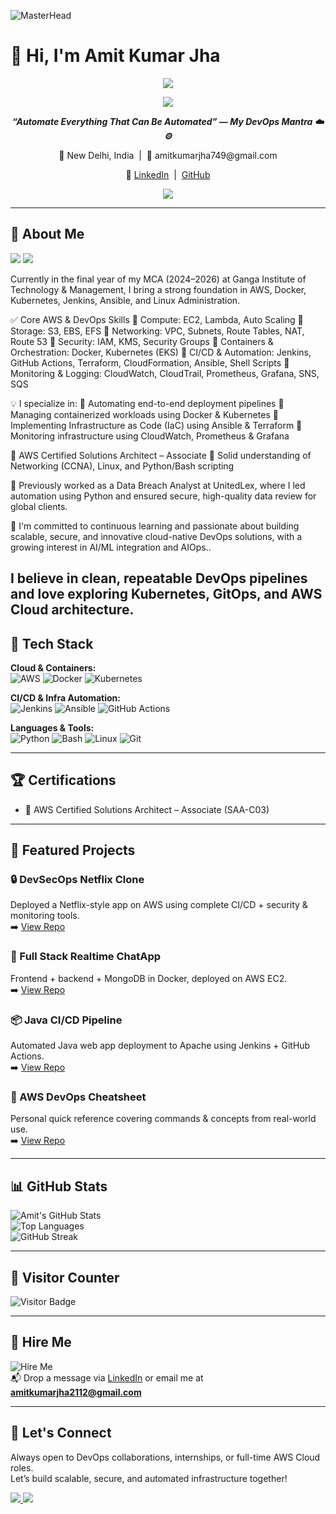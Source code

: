 ![MasterHead](https://cdn.dribbble.com/userupload/7725814/file/original-ad34e5a3d587a8a90b6586de67710225.gif)



# 👋 Hi, I'm Amit Kumar Jha

<p align="center">
  <img src="https://capsule-render.vercel.app/api?type=waving&color=007ACC&height=200&section=header&text=Amit%20Kumar%20Jha%20🚀&fontSize=35&fontColor=ffffff"/>
</p>

<p align="center">
  <img src="https://readme-typing-svg.demolab.com?font=Fira+Code&duration=3500&pause=1000&color=007ACC&center=true&vCenter=true&width=600&lines=AWS+Cloud+%7C+DevOps+Engineer" />
</p>

<p align="center">
  <em><strong>“Automate Everything That Can Be Automated” — My DevOps Mantra ☁️⚙️</strong></em>
</p>

<p align="center">
  📍 New Delhi, India &nbsp;|&nbsp; 📧 amitkumarjha749@gmail.com  
</p>

<p align="center">
  🔗 <a href="https://www.linkedin.com/in/amit-kumar-jha-55b112216">LinkedIn</a> &nbsp;|&nbsp; <a href="https://github.com/AmitJha2112">GitHub</a>
</p>


<p align="center">
  <img src="https://readme-typing-svg.demolab.com?font=Fira+Code&size=22&duration=4000&pause=1000&color=007ACC&center=true&vCenter=true&width=600&lines=Currently+Deploying+Real-World+DevOps+Projects;Mastering+Cloud+Security+and+Monitoring"/>
</p>  

---

## 💼 About Me

<img src="https://img.shields.io/badge/Open%20to-Full--Time%20%2F%20Freelance-orange?style=for-the-badge&logo=freelancer" /> <img src="https://img.shields.io/badge/Focused%20on-AWS%20Cloud-blue?style=for-the-badge&logo=amazonaws" />

Currently in the final year of my MCA (2024–2026) at Ganga Institute of Technology & Management, I bring a strong foundation in AWS, Docker, Kubernetes, Jenkins, Ansible, and Linux Administration.

✅ Core AWS & DevOps Skills
🔹 Compute: EC2, Lambda, Auto Scaling
🔹 Storage: S3, EBS, EFS
🔹 Networking: VPC, Subnets, Route Tables, NAT, Route 53
🔹 Security: IAM, KMS, Security Groups
🔹 Containers & Orchestration: Docker, Kubernetes (EKS)
🔹 CI/CD & Automation: Jenkins, GitHub Actions, Terraform, CloudFormation, Ansible, Shell Scripts
🔹 Monitoring & Logging: CloudWatch, CloudTrail, Prometheus, Grafana, SNS, SQS



💡 I specialize in:
🔹 Automating end-to-end deployment pipelines
🔹 Managing containerized workloads using Docker & Kubernetes
🔹 Implementing Infrastructure as Code (IaC) using Ansible & Terraform
🔹 Monitoring infrastructure using CloudWatch, Prometheus & Grafana



🎯 AWS Certified Solutions Architect – Associate
🔐 Solid understanding of Networking (CCNA), Linux, and Python/Bash scripting

💼 Previously worked as a Data Breach Analyst at UnitedLex, where I led automation using Python and ensured secure, high-quality data review for global clients.

🚀 I'm committed to continuous learning and passionate about building scalable, secure, and innovative cloud-native DevOps solutions, with a growing interest in AI/ML integration and AIOps..

I believe in **clean, repeatable DevOps pipelines** and love exploring Kubernetes, GitOps, and AWS Cloud architecture.
---

## 🧰 Tech Stack

**Cloud & Containers:**  
![AWS](https://img.shields.io/badge/AWS-232f3e?style=for-the-badge&logo=amazon-aws&logoColor=white)
![Docker](https://img.shields.io/badge/Docker-2496ED?style=for-the-badge&logo=docker&logoColor=white)
![Kubernetes](https://img.shields.io/badge/Kubernetes-326CE5?style=for-the-badge&logo=kubernetes&logoColor=white)

**CI/CD & Infra Automation:**  
![Jenkins](https://img.shields.io/badge/Jenkins-D24939?style=for-the-badge&logo=jenkins&logoColor=white)
![Ansible](https://img.shields.io/badge/Ansible-EE0000?style=for-the-badge&logo=ansible&logoColor=white)
![GitHub Actions](https://img.shields.io/badge/GitHub%20Actions-2088FF?style=for-the-badge&logo=github-actions&logoColor=white)

**Languages & Tools:**  
![Python](https://img.shields.io/badge/Python-3776AB?style=for-the-badge&logo=python&logoColor=white)
![Bash](https://img.shields.io/badge/Bash-4EAA25?style=for-the-badge&logo=gnu-bash&logoColor=white)
![Linux](https://img.shields.io/badge/Linux-FCC624?style=for-the-badge&logo=linux&logoColor=black)
![Git](https://img.shields.io/badge/Git-F05032?style=for-the-badge&logo=git&logoColor=white)

---

## 🏆 Certifications

- 🥇 AWS Certified Solutions Architect – Associate (SAA-C03) 

---

## 🚀 Featured Projects

### 🔒 DevSecOps Netflix Clone  
Deployed a Netflix-style app on AWS using complete CI/CD + security & monitoring tools.  
➡️ [View Repo](https://github.com/AmitJha2112/DevSecOps-Netflix-Clone)

### 💬 Full Stack Realtime ChatApp  
Frontend + backend + MongoDB in Docker, deployed on AWS EC2.  
➡️ [View Repo](https://github.com/AmitJha2112/full-stack_Realtime-chatApp)

### 📦 Java CI/CD Pipeline  
Automated Java web app deployment to Apache using Jenkins + GitHub Actions.  
➡️ [View Repo](https://github.com/AmitJha2112/Java-CICD-Pipeline)

### 📓 AWS DevOps Cheatsheet  
Personal quick reference covering commands & concepts from real-world use.  
➡️ [View Repo](https://github.com/AmitJha2112/aws-devops-cheatsheet)

---

## 📊 GitHub Stats

![Amit's GitHub Stats](https://github-readme-stats.vercel.app/api?username=AmitJha2112&show_icons=true&theme=tokyonight)  
![Top Languages](https://github-readme-stats.vercel.app/api/top-langs/?username=AmitJha2112&layout=compact&theme=tokyonight)  
![GitHub Streak](https://streak-stats.demolab.com?user=AmitJha2112&theme=tokyonight)

---

## 🧮 Visitor Counter

![Visitor Badge](https://komarev.com/ghpvc/?username=AmitJha2112&label=Profile%20Views&color=blue&style=flat)

---

## 💼 Hire Me

![Hire Me](https://img.shields.io/badge/Available-For%20Hire-brightgreen?style=for-the-badge&logo=freelancer)  
📬 Drop a message via [LinkedIn](https://www.linkedin.com/in/amit-kumar-jha-55b112216) or email me at **amitkumarjha2112@gmail.com**

---

## 🤝 Let's Connect

Always open to DevOps collaborations, internships, or full-time AWS Cloud roles.  
Let’s build scalable, secure, and automated infrastructure together!

<a href="https://github.com/AmitJha2112" target="_blank">
  <img src="https://img.shields.io/badge/⭐%20Star%20My%20Work-GitHub-0e76a8?style=for-the-badge&logo=github" />
</a>

<a href="mailto:amitkumarjha2112@gmail.com" target="_blank">
  <img src="https://img.shields.io/badge/📬%20Let's%20Talk-blue?style=for-the-badge&logo=gmail" />
</a>
